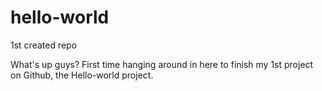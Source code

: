 # hello-world
1st created repo

What's up guys?
First time hanging around in here to finish my 1st project on Github, the Hello-world project. 
